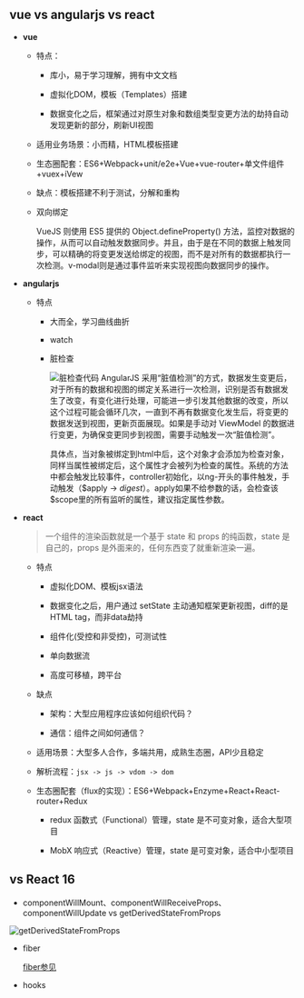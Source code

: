 ## vue vs angularjs vs react

* **vue**

  - 特点：

    + 库小，易于学习理解，拥有中文文档

    + 虚拟化DOM，模板（Templates）搭建

    + 数据变化之后，框架通过对原生对象和数组类型变更方法的劫持自动发现更新的部分，刷新UI视图

  - 适用业务场景：小而精，HTML模板搭建

  - 生态圈配套：ES6+Webpack+unit/e2e+Vue+vue-router+单文件组件+vuex+iVew

  - 缺点：模板搭建不利于测试，分解和重构

  - 双向绑定

    VueJS 则使用 ES5 提供的 Object.defineProperty() 方法，监控对数据的操作，从而可以自动触发数据同步。并且，由于是在不同的数据上触发同步，可以精确的将变更发送给绑定的视图，而不是对所有的数据都执行一次检测。v-modal则是通过事件监听来实现视图向数据同步的操作。

* **angularjs**

  - 特点

    + 大而全，学习曲线曲折

    + watch

    + 脏检查

      ![脏检查代码](../images/digest.png)
      AngularJS 采用“脏值检测”的方式，数据发生变更后，对于所有的数据和视图的绑定关系进行一次检测，识别是否有数据发生了改变，有变化进行处理，可能进一步引发其他数据的改变，所以这个过程可能会循环几次，一直到不再有数据变化发生后，将变更的数据发送到视图，更新页面展现。如果是手动对 ViewModel 的数据进行变更，为确保变更同步到视图，需要手动触发一次“脏值检测”。

      具体点，当对象被绑定到html中后，这个对象才会添加为检查对象，同样当属性被绑定后，这个属性才会被列为检查的属性。系统的方法中都会触发比较事件，controller初始化，以ng-开头的事件触发，手动触发（$apply -> $digest）。$apply如果不给参数的话，会检查该$scope里的所有监听的属性，建议指定属性参数。

* **react**

  > 一个组件的渲染函数就是一个基于 state 和 props 的纯函数，state 是自己的，props 是外面来的，任何东西变了就重新渲染一遍。

  - 特点

    + 虚拟化DOM、模板jsx语法

    + 数据变化之后，用户通过 setState 主动通知框架更新视图，diff的是HTML tag，而非data劫持

    + 组件化(受控和非受控)，可测试性

    + 单向数据流

    + 高度可移植，跨平台

  - 缺点

    + 架构：大型应用程序应该如何组织代码？

    + 通信：组件之间如何通信？

  - 适用场景：大型多人合作，多端共用，成熟生态圈，API少且稳定

  - 解析流程：`jsx -> js -> vdom -> dom`

  - 生态圈配套（flux的实现）：ES6+Webpack+Enzyme+React+React-router+Redux

    + redux 函数式（Functional）管理，state 是不可变对象，适合大型项目

    + MobX 响应式（Reactive）管理，state 是可变对象，适合中小型项目



## vs React 16

* componentWillMount、componentWillReceiveProps、componentWillUpdate vs getDerivedStateFromProps

![getDerivedStateFromProps](../images/derived.webp)

* fiber

  [fiber参见](../implement/fiber)

* hooks
